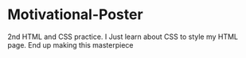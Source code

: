 # Motivational-Poster
2nd HTML and CSS practice. I Just learn about CSS to style my HTML page. End up making this masterpiece
